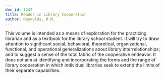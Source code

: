 ```yaml
---
doc_id: 1247
title: Reader in Library Cooperation
author: Reynolds, M.M.
---
```


This volume is intended as a means of exploration for the practicing
librarian and as a textbook for the library school student.  It will try
to draw attention to significant social, behavioral, theoretical, 
organizational, functional, and operational generalizations about library
interrelationships; and to suggest a sense of the total fabric of the
cooperative endeavor.  It does not aim at identifying and incorporating
the forms and the range of library cooperation in which individual libraries
seek to extend the limits of their separate capabilities.